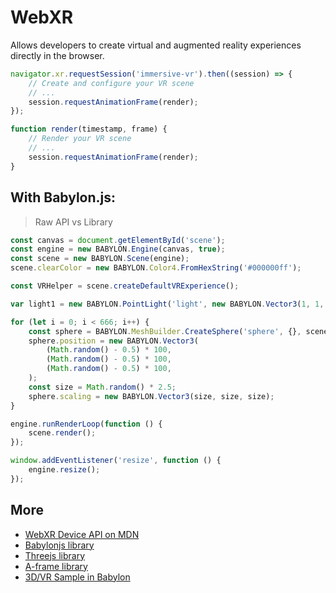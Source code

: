 # WebXR

Allows developers to create virtual and augmented reality experiences directly in the browser.

```javascript
navigator.xr.requestSession('immersive-vr').then((session) => {
    // Create and configure your VR scene
    // ...
    session.requestAnimationFrame(render);
});

function render(timestamp, frame) {
    // Render your VR scene
    // ...
    session.requestAnimationFrame(render);
}
```

## With Babylon.js:

> Raw API vs Library

```javascript
const canvas = document.getElementById('scene');
const engine = new BABYLON.Engine(canvas, true);
const scene = new BABYLON.Scene(engine);
scene.clearColor = new BABYLON.Color4.FromHexString('#000000ff');

const VRHelper = scene.createDefaultVRExperience();

var light1 = new BABYLON.PointLight('light', new BABYLON.Vector3(1, 1, 1), scene);

for (let i = 0; i < 666; i++) {
    const sphere = BABYLON.MeshBuilder.CreateSphere('sphere', {}, scene);
    sphere.position = new BABYLON.Vector3(
        (Math.random() - 0.5) * 100,
        (Math.random() - 0.5) * 100,
        (Math.random() - 0.5) * 100,
    );
    const size = Math.random() * 2.5;
    sphere.scaling = new BABYLON.Vector3(size, size, size);
}

engine.runRenderLoop(function () {
    scene.render();
});

window.addEventListener('resize', function () {
    engine.resize();
});
```

<canvas id="scene" style="border: 2px solid var(--palette-1)"></canvas>

<style>
    #scene {
        width: 100%;
        height: 70vh;
        background-color: #111;
    }
</style>

## More

-   [WebXR Device API on MDN](https://developer.mozilla.org/en-US/docs/Web/API/WebXR_Device_API)
-   [Babylonjs library](https://www.babylonjs.com/)
-   [Threejs library](https://threejs.org/)
-   [A-frame library](https://aframe.io/)
-   [3D/VR Sample in Babylon](https://codepen.io/hejny/pen/PLjpZG)
